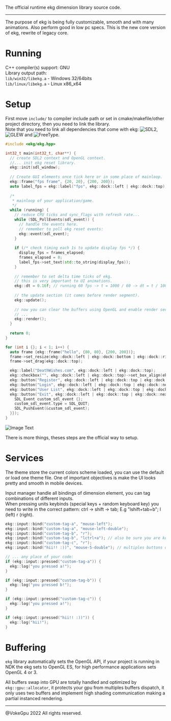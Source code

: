 The official runtime ekg dimension library source code.

---

The purpose of ekg is being fully customizable, smooth and with many animations. Also perform good in low pc specs. This is the new core version of ekg, rewrite of legacy core. 

# Running

C++ compiler(s) support: GNU  
Library output path:   
`lib/win32/libekg.a` - Windows 32/64bits  
`lib/linux/libekg.a` - Linux x86_x64

# Setup

First move `include/` to compiler include path or set in cmake/makefile/other project directory, then you need to link the library.  
Note that you need to link all dependencies that come with ekg: ![SDL2](https://www.libsdl.org/), ![GLEW](https://glew.sourceforge.net/) and ![FreeType](http://freetype.org/).

```c++
#include <ekg/ekg.hpp>

int32_t main(int32_t, char**) {
  // create SDL2 context and OpenGL context.
  //... init ekg reset library.
  ekg::init(sdl_window);
  
  // Create GUI elements once tick here or in some place of mainloop.
  ekg::frame("fps frame", {20, 20}, {200, 200});
  auto label_fps = ekg::label("fps", ekg::dock::left | ekg::dock::top);
  
  /*
   * mainloop of your application/game.
   */
  while (running) {
    // reduce CPU ticks and sync_flags with refresh rate...
    while (SDL_PollEvents(sdl_event)) {
      // handle the events here.
      // remember to poll ekg reset events:
      ekg::event(sdl_event);
    }
    
    if (/* check timing each 1s to update display fps */) {
      display_fps = frames_elapsed;
      frames_elapsed = 0;
      label_fps->set_text(std::to_string(display_fps));
    }
    
    // remember to set delta time ticks of ekg.
    // this is very important to UI animations. 
    ekg::dt = 0.16f; // running 60 fps -> t = 1000 / 60 -> dt = t / 100;
    
    // the update section (it comes before render segment).
    ekg::update();
    
    // now you can clear the buffers using OpenGL and enable render section of ekg.
    // ...
    ekg::render();
  }
  
  return 0;
}
```

```cpp  
for (int i {}; i < 1; i++) {
  auto frame {ekg::frame("hello", {80, 80}, {200, 200})};
  frame->set_resize(ekg::dock::left | ekg::dock::bottom | ekg::dock::right);
  frame->set_drag(ekg::dock::top);

  ekg::label("DeathWishes.com", ekg::dock::left | ekg::dock::top);
  ekg::checkbox("", ekg::dock::left | ekg::dock::top)->set_box_align(ekg::dock::center | ekg::dock::left);
  ekg::button("Register", ekg::dock::left | ekg::dock::top | ekg::dock::next);
  ekg::button("Login", ekg::dock::left | ekg::dock::top | ekg::dock::next);
  ekg::button("User List", ekg::dock::left | ekg::dock::top | ekg::dock::next);
  ekg::button("Exit", ekg::dock::left | ekg::dock::top | ekg::dock::next)->set_callback(new ekg::cpu::event {"exit-callback", nullptr, [](void *pdata) {
    SDL_Event custom_sdl_event {};
    custom_sdl_event.type = SDL_QUIT;
    SDL_PushEvent(&custom_sdl_event);
  }});
}
```

![Image Text](https://github.com/vokegpu/ekg-ui-library/blob/version-core/splash/splash-showcase-4-1.0.0.png?raw=true)

There is more things, theses steps are the official way to setup.

# Services

The theme store the current colors scheme loaded, you can use the default or load one theme file. One of important objectives is make the UI looks pretty and smooth in mobile devices.

Input manager handle all bindings of dimension element, you can tag combinations of different inputs.  
When pressing units keybinds (special keys + random keyboard key) you need to write in the correct pattern: ctrl -> shift -> tab; E.g "lshift+tab+b"; l (left) r (right).  
```c++
ekg::input::bind("custom-tag-a", "mouse-left");
ekg::input::bind("custom-tag-a", "mouse-left-double");
ekg::input::bind("custom-tag-b", "r");
ekg::input::bind("custom-tag-b", "lctrl+a"); // also be sure you are keybinding in correct pattern.
ekg::input::bind("custom-tag-c", "r");
ekg::input::bind("hii!! :))", "mouse-5-double"); // multiples buttons of mouse.

// ... any place of your code:
if (ekg::input::pressed("custom-tag-a")) {
  ekg::log("you pressed a!");
}

if (ekg::input::pressed("custom-tag-b")) {
  ekg::log("you pressed b!");
}

if (ekg::input::pressed("custom-tag-c")) {
  ekg::log("you pressed a!");
}

if (ekg::input::pressed("hii!! :))")) {
  ekg::log("hii!");
}
```

# Buffering

`ekg` library automatically sets the OpenGL API, if your project is running in NDK the ekg sets to OpenGL ES, for high performance applications sets OpenGL 4 or 3.

All buffers swap into GPU are totally handled and optimized by `ekg::gpu::allocator`, it protects your gpu from multiples buffers dispatch, it only uses two buffers and implement high shading communication making a partial instanced rendering.

---

@VokeGpu 2022 All rights reserved.
